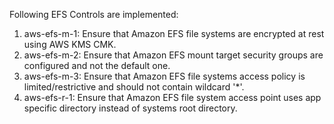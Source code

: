 Following EFS Controls are implemented:

1. aws-efs-m-1: Ensure that Amazon EFS file systems are encrypted at rest using AWS KMS CMK.
2. aws-efs-m-2: Ensure that Amazon EFS mount target security groups are configured and not the default one.
3. aws-efs-m-3: Ensure that Amazon EFS file systems access policy is limited/restrictive and should not contain wildcard '*'.
4. aws-efs-r-1: Ensure that Amazon EFS file system access point uses app specific directory instead of systems root directory.